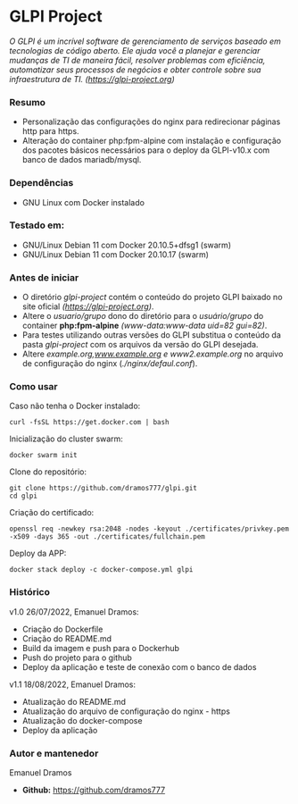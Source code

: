 # GLPI Project
*O GLPI é um incrível software de gerenciamento de serviços baseado em tecnologias de código aberto. Ele ajuda você a planejar e gerenciar mudanças de TI de maneira fácil, resolver problemas com eficiência, automatizar seus processos de negócios e obter controle sobre sua infraestrutura de TI.
(https://glpi-project.org)*

### Resumo

- Personalização das configurações do nginx para redirecionar páginas http para https.
- Alteração do container php:fpm-alpine com instalação e configuração dos pacotes básicos necessários para o deploy da GLPI-v10.x com banco de dados mariadb/mysql.

### Dependências

- GNU Linux com Docker instalado

### Testado em:
- GNU/Linux Debian 11 com Docker 20.10.5+dfsg1 (swarm)
- GNU/Linux Debian 11 com Docker 20.10.17 (swarm)

### Antes de iniciar

- O diretório *glpi-project* contém o conteúdo do projeto GLPI baixado no site oficial *(https://glpi-project.org)*.
- Altere o *usuario/grupo* dono do diretório para o *usuário/grupo* do container **php:fpm-alpine** *(www-data:www-data uid=82 gui=82)*.
- Para testes utilizando outras versões do GLPI substitua o conteúdo da pasta *glpi-project* com os arquivos da versão do GLPI desejada.
- Altere *example.org,www.example.org e www2.example.org* no arquivo de configuração do nginx (*./nginx/defaul.conf*).

### Como usar

Caso não tenha o Docker instalado:

```
curl -fsSL https://get.docker.com | bash

```
Inicialização do cluster swarm:

```
docker swarm init

```

Clone do repositório:

```
git clone https://github.com/dramos777/glpi.git
cd glpi

```
Criação do certificado:

```
openssl req -newkey rsa:2048 -nodes -keyout ./certificates/privkey.pem -x509 -days 365 -out ./certificates/fullchain.pem

```
Deploy da APP:

```
docker stack deploy -c docker-compose.yml glpi

```

### Histórico

v1.0 26/07/2022, Emanuel Dramos:
- Criação do Dockerfile
- Criação do README.md
- Build da imagem e push para o Dockerhub
- Push do projeto para o github
- Deploy da aplicação e teste de conexão com o banco de dados

v1.1 18/08/2022, Emanuel Dramos:
- Atualização do README.md
- Atualização do arquivo de configuração do nginx - https
- Atualização do docker-compose
- Deploy da aplicação


### Autor e mantenedor
Emanuel Dramos
- **Github:** https://github.com/dramos777

